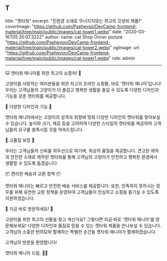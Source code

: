 ## T

title: "캣타워"
excerpt: "친환경 소재로 무너지지않는 최고의 갓성비 제품!"
coverImage: "https://github.com/Pseheyon/DevCamp-frontend-material/tree/main/public/images/cat-tower1.webp"
date: "2020-03-16T05:35:07.322Z"
author:
name: cat Shop Onner
picture: "https://github.com/Pseheyon/DevCamp-frontend-material/tree/main/public/images/cat-tower2.webp"
ogImage:
url: "https://github.com/Pseheyon/DevCamp-frontend-material/tree/main/public/images/cat-tower1.webp"
role: admin

---

🐱 캣타워 매니아를 위한 최고의 쇼핑처! 🐾

고양이를 사랑하는 여러분들을 위한 최고의 온라인 쇼핑몰, 바로 '캣타워 매니아'입니다! 우리는 고객님들의 고양이가 더 즐겁고 행복한 생활을 즐길 수 있도록 다양한 디자인과 기능을 갖춘 캣타워를 제공합니다.

🏰 다양한 디자인과 기능 🏰

캣타워 매니아에서는 고양이의 성격과 취향에 맞춰 다양한 디자인의 캣타워를 찾아보실 수 있습니다. 높이와 크기, 재료 등을 고려하여 다양한 스타일의 캣타워를 제공하여 고객님들의 요구를 충족시킬 것을 약속드립니다.

🌟 고품질 보장 🌟

우리는 고객님들의 신뢰를 최우선으로 여기며, 최상의 품질을 제공합니다. 견고한 제작과 안전한 소재로 제작된 캣타워를 통해 고객님의 고양이가 안전하고 행복한 환경에서 생활할 수 있도록 돕겠습니다.

📦 편리한 배송과 교환 정책 📦

캣타워 매니아는 빠르고 안전한 배송 서비스를 제공합니다. 또한, 만족하지 못하시는 경우를 위해 유연한 교환 정책을 운영하여 고객님들이 안심하고 쇼핑을 즐기실 수 있도록 지원하겠습니다.

🎉 지금 바로 방문하세요! 🎉

고양이를 위한 최고의 선물을 찾고 계신가요? 그렇다면 지금 바로 '캣타워 매니아'를 방문해보세요! 다양한 디자인과 품질로 믿을 수 있는 캣타워 제품을 만나보실 수 있습니다. 고객님의 소중한 반려묘와 함께하는 특별한 순간을 캣타워 매니아가 함께하겠습니다.

고객님의 방문을 환영합니다!

캣타워 매니아 드림. 🐾✨
